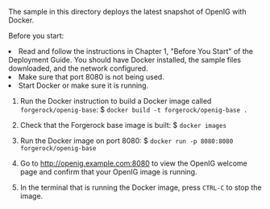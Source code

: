 The sample in this directory deploys the latest snapshot of OpenIG with Docker.

Before you start:
  <li>Read and follow the instructions in Chapter 1, "Before You Start" of the Deployment Guide. You should have Docker installed, the sample files downloaded, and the network configured.</li>
  <li>Make sure that port 8080 is not being used.</li>
  <li>Start Docker or make sure it is running.</li>

  1. Run the Docker instruction to build a Docker image called ```forgerock/openig-base```:
    $ ```docker build -t forgerock/openig-base .```

  2. Check that the Forgerock base image is built:
    $ ```docker images```

  3. Run the Docker image on port 8080:
    $ ```docker run -p 8080:8080 forgerock/openig-base```
  
  4. Go to http://openig.example.com:8080 to view the OpenIG welcome page and confirm that your OpenIG image is running.
  
  5. In the terminal that is running the Docker image, press `CTRL-C` to stop the image.

